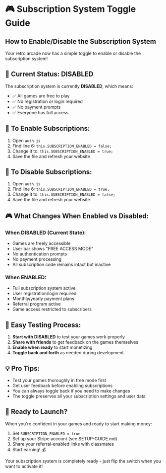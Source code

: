 # 🎮 Subscription System Toggle Guide

## How to Enable/Disable the Subscription System

Your retro arcade now has a simple toggle to enable or disable the subscription system!

## 🔧 **Current Status: DISABLED**

The subscription system is currently **DISABLED**, which means:
- ✅ All games are free to play
- ✅ No registration or login required
- ✅ No payment prompts
- ✅ Everyone has full access

## 🎯 **To Enable Subscriptions:**

1. Open `auth.js` 
2. Find line 6: `this.SUBSCRIPTION_ENABLED = false;`
3. Change it to: `this.SUBSCRIPTION_ENABLED = true;`
4. Save the file and refresh your website

## 🎯 **To Disable Subscriptions:**

1. Open `auth.js`
2. Find line 6: `this.SUBSCRIPTION_ENABLED = true;`
3. Change it to: `this.SUBSCRIPTION_ENABLED = false;`
4. Save the file and refresh your website

## 🎮 **What Changes When Enabled vs Disabled:**

### When **DISABLED** (Current State):
- Games are freely accessible
- User bar shows "FREE ACCESS MODE"
- No authentication prompts
- No payment processing
- All subscription code remains intact but inactive

### When **ENABLED**:
- Full subscription system active
- User registration/login required
- Monthly/yearly payment plans
- Referral program active
- Game access restricted to subscribers

## 🔄 **Easy Testing Process:**

1. **Start with DISABLED** to test your games work properly
2. **Share with friends** to get feedback on the games themselves
3. **Enable when ready** to start monetizing
4. **Toggle back and forth** as needed during development

## 💡 **Pro Tips:**

- Test your games thoroughly in free mode first
- Get user feedback before enabling subscriptions
- You can always toggle back if you need to make changes
- The toggle preserves all your subscription settings and user data

## 🚀 **Ready to Launch?**

When you're confident in your games and ready to start making money:
1. Set `SUBSCRIPTION_ENABLED = true`
2. Set up your Stripe account (see SETUP-GUIDE.md)
3. Share your referral-enabled links with classmates
4. Start earning! 💰

Your subscription system is completely ready - just flip the switch when you want to activate it!